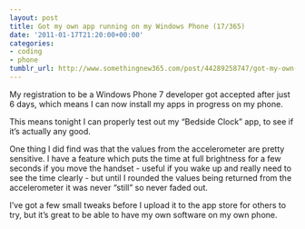 ```yaml
---
layout: post
title: Got my own app running on my Windows Phone (17/365)
date: '2011-01-17T21:20:00+00:00'
categories:
- coding
- phone
tumblr_url: http://www.somethingnew365.com/post/44289258747/got-my-own-app-running-on-my-windows-phone-17
---
```

My registration to be a Windows Phone 7 developer got accepted after just 6 days, which means I can now install my apps in progress on my phone.

This means tonight I can properly test out my “Bedside Clock” app, to see if it’s actually any good.

One thing I did find was that the values from the accelerometer are pretty sensitive. I have a feature which puts the time at full brightness for a few seconds if you move the handset - useful if you wake up and really need to see the time clearly - but until I rounded the values being returned from the accelerometer it was never “still” so never faded out.

I’ve got a few small tweaks before I upload it to the app store for others to try, but it’s great to be able to have my own software on my own phone.
